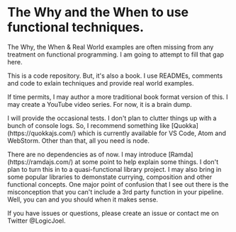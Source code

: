 # The Why and the When to use functional techniques.

<p>The Why, the When & Real World examples are often missing from any treatment on functional programming.
I am going to attempt to fill that gap here.
</p>
<p>
This is a code repository. But, it's also a book. I use READMEs, comments and code to exlain techniques and provide real world examples.
</p>

<p>
If time permits, I may author a more traditional book format version of this.
I may create a YouTube video series.
For now, it is a brain dump.
</p>
<p>
I will provide the occasional tests. I don't plan to clutter things up with a bunch of console logs. So, I recommend something like [Quokka](https://quokkajs.com/) which is currently available for VS Code, Atom and WebStorm. Other than that, all you need is node. 
</p>
<p>
There are no dependencies as of now. I may introduce [Ramda](https://ramdajs.com/) at some point to help explain some things. I don't plan to turn this in to a quasi-functional library project. I may also bring in some popular libraries to demonstate currying, composition and other functional concepts. One major point of confusion that I see out there is the misconception that you can't include a 3rd party function in your pipeline. Well, you can and you should when it makes sense. 
</p>

<p>
If you have issues or questions, please create an issue or contact me on Twitter @LogicJoel. 
</p>